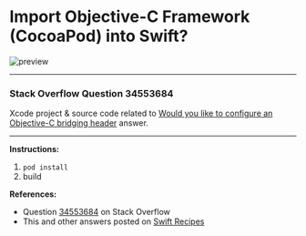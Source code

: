 # Import Objective-C Framework (CocoaPod) into Swift?

![preview](https://i.stack.imgur.com/QOfgX.png)

---

### Stack Overflow Question 34553684

Xcode project & source code related to [Would you like to configure an Objective-C bridging header](https://stackoverflow.com/questions/34553684/import-objective-c-framework-cocoapod-into-swift/34800492#34800492) answer.

---

**Instructions:**

1. `pod install`
2. build

**References:**

- Question [34553684](https://stackoverflow.com/questions/34553684) on Stack Overflow
- This and other answers posted on [Swift Recipes](http://swiftarchitect.com/recipes/)

